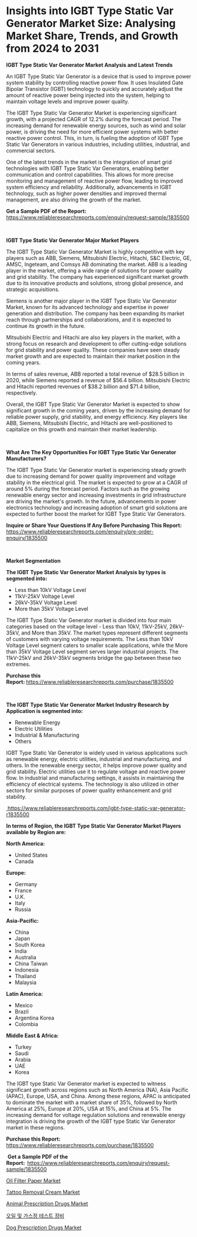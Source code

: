 <p><h1>Insights into IGBT Type Static Var Generator Market Size: Analysing Market Share, Trends, and Growth from 2024 to 2031</h1></p><p><strong>IGBT Type Static Var Generator Market Analysis and Latest Trends</strong></p>
<p><p>An IGBT Type Static Var Generator is a device that is used to improve power system stability by controlling reactive power flow. It uses Insulated Gate Bipolar Transistor (IGBT) technology to quickly and accurately adjust the amount of reactive power being injected into the system, helping to maintain voltage levels and improve power quality.</p><p>The IGBT Type Static Var Generator Market is experiencing significant growth, with a projected CAGR of 12.2% during the forecast period. The increasing demand for renewable energy sources, such as wind and solar power, is driving the need for more efficient power systems with better reactive power control. This, in turn, is fueling the adoption of IGBT Type Static Var Generators in various industries, including utilities, industrial, and commercial sectors.</p><p>One of the latest trends in the market is the integration of smart grid technologies with IGBT Type Static Var Generators, enabling better communication and control capabilities. This allows for more precise monitoring and management of reactive power flow, leading to improved system efficiency and reliability. Additionally, advancements in IGBT technology, such as higher power densities and improved thermal management, are also driving the growth of the market.</p></p>
<p><strong>Get a Sample PDF of the Report:&nbsp;</strong> <a href="https://www.reliableresearchreports.com/enquiry/request-sample/1835500">https://www.reliableresearchreports.com/enquiry/request-sample/1835500</a></p>
<p>&nbsp;</p>
<p><strong>IGBT Type Static Var Generator Major Market Players</strong></p>
<p><p>The IGBT Type Static Var Generator Market is highly competitive with key players such as ABB, Siemens, Mitsubishi Electric, Hitachi, S&C Electric, GE, AMSC, Ingeteam, and Comsys AB dominating the market. ABB is a leading player in the market, offering a wide range of solutions for power quality and grid stability. The company has experienced significant market growth due to its innovative products and solutions, strong global presence, and strategic acquisitions.</p><p>Siemens is another major player in the IGBT Type Static Var Generator Market, known for its advanced technology and expertise in power generation and distribution. The company has been expanding its market reach through partnerships and collaborations, and it is expected to continue its growth in the future.</p><p>Mitsubishi Electric and Hitachi are also key players in the market, with a strong focus on research and development to offer cutting-edge solutions for grid stability and power quality. These companies have seen steady market growth and are expected to maintain their market position in the coming years.</p><p>In terms of sales revenue, ABB reported a total revenue of $28.5 billion in 2020, while Siemens reported a revenue of $56.4 billion. Mitsubishi Electric and Hitachi reported revenues of $38.2 billion and $71.4 billion, respectively.</p><p>Overall, the IGBT Type Static Var Generator Market is expected to show significant growth in the coming years, driven by the increasing demand for reliable power supply, grid stability, and energy efficiency. Key players like ABB, Siemens, Mitsubishi Electric, and Hitachi are well-positioned to capitalize on this growth and maintain their market leadership.</p></p>
<p>&nbsp;</p>
<p><strong>What Are The Key Opportunities For IGBT Type Static Var Generator Manufacturers?</strong></p>
<p><p>The IGBT Type Static Var Generator market is experiencing steady growth due to increasing demand for power quality improvement and voltage stability in the electrical grid. The market is expected to grow at a CAGR of around 5% during the forecast period. Factors such as the growing renewable energy sector and increasing investments in grid infrastructure are driving the market's growth. In the future, advancements in power electronics technology and increasing adoption of smart grid solutions are expected to further boost the market for IGBT Type Static Var Generators.</p></p>
<p><strong>Inquire or Share Your Questions If Any Before Purchasing This Report:</strong> <a href="https://www.reliableresearchreports.com/enquiry/pre-order-enquiry/1835500">https://www.reliableresearchreports.com/enquiry/pre-order-enquiry/1835500</a></p>
<p>&nbsp;</p>
<p><strong>Market Segmentation</strong></p>
<p><strong>The IGBT Type Static Var Generator Market Analysis by types is segmented into:</strong></p>
<p><ul><li>Less than 10kV Voltage Level</li><li>11kV-25kV Voltage Level</li><li>26kV-35kV Voltage Level</li><li>More than 35kV Voltage Level</li></ul></p>
<p><p>The IGBT Type Static Var Generator market is divided into four main categories based on the voltage level - Less than 10kV, 11kV-25kV, 26kV-35kV, and More than 35kV. The market types represent different segments of customers with varying voltage requirements. The Less than 10kV Voltage Level segment caters to smaller scale applications, while the More than 35kV Voltage Level segment serves larger industrial projects. The 11kV-25kV and 26kV-35kV segments bridge the gap between these two extremes.</p></p>
<p><strong>Purchase this Report:&nbsp;</strong><a href="https://www.reliableresearchreports.com/purchase/1835500">https://www.reliableresearchreports.com/purchase/1835500</a></p>
<p>&nbsp;</p>
<p><strong>The IGBT Type Static Var Generator Market Industry Research by Application is segmented into:</strong></p>
<p><ul><li>Renewable Energy</li><li>Electric Utilities</li><li>Industrial & Manufacturing</li><li>Others</li></ul></p>
<p><p>IGBT Type Static Var Generator is widely used in various applications such as renewable energy, electric utilities, industrial and manufacturing, and others. In the renewable energy sector, it helps improve power quality and grid stability. Electric utilities use it to regulate voltage and reactive power flow. In industrial and manufacturing settings, it assists in maintaining the efficiency of electrical systems. The technology is also utilized in other sectors for similar purposes of power quality enhancement and grid stability.</p></p>
<p><a href="https://www.reliableresearchreports.com/igbt-type-static-var-generator-r1835500">&nbsp;https://www.reliableresearchreports.com/igbt-type-static-var-generator-r1835500</a></p>
<p><strong>In terms of Region, the IGBT Type Static Var Generator Market Players available by Region are:</strong></p>
<p>
    <p> <strong> North America: </strong>
        <ul>
            <li>United States</li>
            <li>Canada</li>
        </ul>
        </p> 
    <p> <strong> Europe: </strong>
        <ul>
            <li>Germany</li>
            <li>France</li>
            <li>U.K.</li>
            <li>Italy</li>
            <li>Russia</li>
        </ul>
        </p> 
    <p> <strong> Asia-Pacific: </strong>
        <ul>
            <li>China</li>
            <li>Japan</li>
            <li>South Korea</li>
            <li>India</li>
            <li>Australia</li>
            <li>China Taiwan</li>
            <li>Indonesia</li>
            <li>Thailand</li>
            <li>Malaysia</li>
        </ul>
        </p> 
    <p> <strong> Latin America: </strong>
        <ul>
            <li>Mexico</li>
            <li>Brazil</li>
            <li>Argentina Korea</li>
            <li>Colombia</li>
        </ul>
        </p> 
    <p> <strong> Middle East & Africa: </strong>
        <ul>
            <li>Turkey</li>
            <li>Saudi</li>
            <li>Arabia</li>
            <li>UAE</li>
            <li>Korea</li>
        </ul>
    </p>
    </p>
<p><p>The IGBT type Static Var Generator market is expected to witness significant growth across regions such as North America (NA), Asia Pacific (APAC), Europe, USA, and China. Among these regions, APAC is anticipated to dominate the market with a market share of 35%, followed by North America at 25%, Europe at 20%, USA at 15%, and China at 5%. The increasing demand for voltage regulation solutions and renewable energy integration is driving the growth of the IGBT type Static Var Generator market in these regions.</p></p>
<p><strong>Purchase this Report: </strong><a href="https://www.reliableresearchreports.com/purchase/1835500">https://www.reliableresearchreports.com/purchase/1835500</a></p>
<p>&nbsp;<strong>Get a Sample PDF of the Report:&nbsp;&nbsp;</strong><a href="https://www.reliableresearchreports.com/enquiry/request-sample/1835500">https://www.reliableresearchreports.com/enquiry/request-sample/1835500</a></p>
<p><strong></strong></p>
<p><p><a href="https://www.linkedin.com/pulse/emerging-trends-oil-filter-paper-market-global-outlook-future-nemre">Oil Filter Paper Market</a></p><p><a href="https://www.linkedin.com/pulse/global-tattoo-removal-cream-industry-research-report-competitive-x9fgf">Tattoo Removal Cream Market</a></p><p><a href="https://github.com/riwar777/Market-Research-Report-List-1/blob/main/animal-prescription-drugs-market.md">Animal Prescription Drugs Market</a></p><p><a href="https://github.com/AnthonyWratten/Market-Research-Report-List-1/blob/main/5769688100429.md">오일 및 가스정 테스트 장비</a></p><p><a href="https://github.com/jahid123ahm/Market-Research-Report-List-1/blob/main/dog-prescription-drugs-market.md">Dog Prescription Drugs Market</a></p></p>